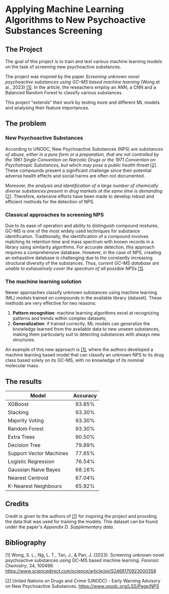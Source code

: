 # Applying Machine Learning Algorithms to New Psychoactive Substances Screening

## The Project
The goal of this project is to train and test various machine learning models on the task of screening new psychoactive substances.

The project was inspired by the paper _Screening unknown novel psychoactive substances using GC–MS based machine learning_ (Wong et al., 2023) [[1]](#1).
In the article, the reseachers employ an ANN, a CNN and a Balanced Random Forest to classify various substances. 

This project "extends" their work by testing more and different ML models and analysing their feature importances.

## The problem
### New Psychoactive Substances 
According to UNODC, New Psychoactive Substances (NPS) are *substances of abuse, either in a pure form or a preparation, that are not controlled by the 1961 Single Convention on Narcotic Drugs or the 1971 Convention on Psychotropic Substances, but which may pose a public health threat* [[2]](#2).
These compounds present a significant challenge since their potential adverse health effects and social harms are often not documented.

Moreover, *the analysis and identification of a large number of chemically diverse substances present in drug markets at the same time is demanding* [[2]](#2).
Therefore, extensive efforts have been made to develop robust and efficient methods for the detection of NPS.

### Classical approaches to screening NPS
Due to its ease of operation and ability to distinguish compound mixtures, GC–MS is one of the most widely used techniques for substance identification.
Traditionally, the identification of a compound involves matching its retention time and mass spectrum with known records in a library using similarity algorithms. For accurate detection, this approach requires a comprehensive database. However, in the case of NPS, creating an exhaustive database is challenging due to the constantly increasing structural diversity of the substances. Thus, *current GC–MS database are unable to exhaustively cover the spectrum of all possible NPSs* [[1]](#1).

### The machine learning solution
Newer approaches classify unknown substances using machine learning (ML) models trained on compounds in the available library (dataset). These methods are very effective for two reasons:

1. **Pattern recognition**: machine learning algorithms excel at recognizing patterns and trends within complex datasets;
2. **Generalization**: if trained correctly, ML models can generalize the knowledge learned from the available data to new unseen substances, making them particularly suit to detecting substances with always new structures.

An example of this new approach is [[1]](#1), where the authors developed a machine learning based model that can classify an unknown NPS to its drug class based solely on its GC–MS, with no knowledge of its nominal molecular mass.

## The results

| Model         | Accuracy              |
| --------------|:---------------------:|
|XGBoost | 93.85% |
|Stacking |93.30% |
|Majority Voting | 93.30% |
|Random Forest | 93.30% |
|Extra Trees | 90.50% |
|Decision Tree | 79.89% |
|Support Vector Machines | 77.65% |
|Logistic Regression | 76.54% |
|Gaussian Naive Bayes | 68.16% |
|Nearest Centroid | 67.04% |
|K-Nearest Neighbours|65.92%|

## Credits
Credit is given to the authors of [[1]](#1) for inspiring the project and providing the data that was used for training the models. This dataset can be found under the paper's _Appendix D. Supplementary data_. 

## Bibliography
<a name="1"></a>[1] Wong, S. L., Ng, L. T., Tan, J., & Pan, J. (2023). Screening unknown novel psychoactive substances using GC–MS based machine learning. *Forensic Chemistry*, 34, 100499. https://www.sciencedirect.com/science/article/pii/S2468170923000358

<a name="2"></a>[2] United Nations on Drugs and Crime (UNODC) - Early Warning Advisory on New Psychoactive Substances. https://www.unodc.org/LSS/Page/NPS
